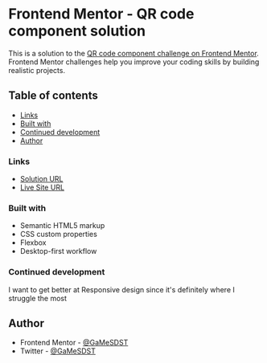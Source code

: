 # Frontend Mentor - QR code component solution

This is a solution to the [QR code component challenge on Frontend Mentor](https://www.frontendmentor.io/challenges/qr-code-component-iux_sIO_H). Frontend Mentor challenges help you improve your coding skills by building realistic projects. 

## Table of contents


- [Links](#links)
- [Built with](#built-with)
- [Continued development](#continued-development)
- [Author](#author)

### Links

- [Solution URL](https://www.frontendmentor.io/solutions/qrcodecomponent-with-simple-html-and-css--TVsuqUAoX)
- [Live Site URL](https://gamesdst.github.io/qr-code-component/)

### Built with

- Semantic HTML5 markup
- CSS custom properties
- Flexbox
- Desktop-first workflow

### Continued development

I want to get better at Responsive design since it's definitely where I struggle the most

## Author

- Frontend Mentor - [@GaMeSDST](https://www.frontendmentor.io/profile/GaMeSDST)
- Twitter - [@GaMeSDST](https://twitter.com/GaMeSDST)
